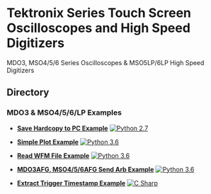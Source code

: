 # Tektronix Series Touch Screen Oscilloscopes and High Speed Digitizers
MDO3, MSO4/5/6 Series Oscilloscopes & MSO5LP/6LP High Speed Digitizers

## Directory
### MDO3 & MSO4/5/6/LP Examples
* **[Save Hardcopy to PC Example](./../MidrangeScopes/src/SaveHardcopyExample)** [![Python 2.7](https://img.shields.io/badge/python-2.7-&?labelColor=3E434A&colorB=006281&logo=python)](https://www.python.org/downloads/release/python-2715/)

* **[Simple Plot Example](./../MidrangeScopes/src/SimplePlotExample)** [![Python 3.6](https://img.shields.io/badge/python-3.6-&?labelColor=3E434A&colorB=006281&logo=python)](https://www.python.org/downloads/release/python-360/)

* **[Read WFM File Example](./src/ReadWfmExample)** [![Python 3.6](https://img.shields.io/badge/python-3.6-&?labelColor=3E434A&colorB=006281&logo=python)](https://www.python.org/downloads/release/python-360/)

* **[MDO3AFG, MSO4/5/6AFG Send Arb Example](./../MidrangeScopes/src/SendArbExample)** [![Python 3.6](https://img.shields.io/badge/python-3.6-&?labelColor=3E434A&colorB=006281&logo=python)](https://www.python.org/downloads/release/python-360/)

* **[Extract Trigger Timestamp Example](./../PerformanceScopes/src/ExtractTriggerExample)** [![C Sharp](https://img.shields.io/badge/-C%20Sharp-&?labelColor=3E434A&colorB=73BF44&logo=Microsoft)](https://github.com/dotnet/roslyn)

